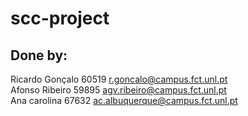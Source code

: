 # scc-project

## Done by:

Ricardo Gonçalo 60519 r.goncalo@campus.fct.unl.pt \
Afonso Ribeiro 59895 agv.ribeiro@campus.fct.unl.pt \
Ana carolina 67632 ac.albuquerque@campus.fct.unl.pt
